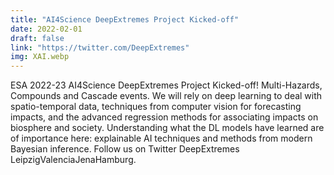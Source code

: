 ```yaml
---
title: "AI4Science DeepExtremes Project Kicked-off"
date: 2022-02-01
draft: false
link: "https://twitter.com/DeepExtremes"
img: XAI.webp
---
```


ESA 2022-23 AI4Science DeepExtremes Project Kicked-off! Multi-Hazards, Compounds and Cascade events. We will rely on deep learning to deal with spatio-temporal data, techniques from computer vision for forecasting impacts, and the advanced regression methods for associating impacts on biosphere and society. Understanding what the DL models have learned are of importance here: explainable AI techniques and methods from modern Bayesian inference. Follow us on Twitter DeepExtremes LeipzigValenciaJenaHamburg.
